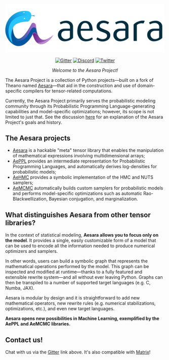 <div align="center">

<img src="https://github.com/aesara-devs/aesara/blob/main/doc/images/aesara_logo_2400.png?raw=true" alt="logo"></img>

[![Gitter][gitter-badge]][gitter]
[![Discord][discord-badge]][discord]
[![Twitter][twitter-badge]][twitter]

*Welcome to the Aesara Project!*

</div>

The Aesara Project is a collection of Python projects&mdash;built on a fork of Theano named [Aesara](https://github.com/aesara-devs/aesara)&mdash;that aid in the construction and use of domain-specific compilers for tensor-related computations.

Currently, the Aesara Project primarily serves the probabilistic modeling community through its Probabilistic Programming Language-generating capabilities and model-specific optimizations; however, its scope is not limited to just that.  See the discussion [here](https://github.com/aesara-devs/aesara/discussions/879#discussioncomment-2472927) for an explanation of the Aesara Project's goals and history.

## The Aesara projects

* [Aesara](https://github.com/aesara-devs/aesara) is a hackable "meta" tensor library that enables the manipulation of mathematical expressions involving multidimensional arrays;
* [AePPL](https://github.com/aesara-devs/aeppl) provides an intermediate representation for Probabilistic Programming Languages, and automatically derives log-densities for probabilistic models;
* [AeHMC](https://github.com/aesara-devs/aehmc) provides a symbolic implementation of the HMC and NUTS samplers;
* [AeMCMC](https://github.com/aesara-devs/aemcmc) automatically builds custom samplers for probabilistic models and performs model-specific optimizations such as automatic Rao-Blackwellization, Bayesian conjugation, and marginalization.

## What distinguishes Aesara from other tensor libraries?

In the context of statistical modeling, **Aesara allows you to focus only on the model**.  It provides a single, easily customizable form of a model that can be used to encode all the information needed to produce numerical optimizers and samplers.

In other words, users can build a symbolic graph that represents the mathematical operations performed by the model. This graph can be inspected and modified at runtime&mdash;thanks to a fully featured and extensible rewrite system&mdash;and all without ever leaving Python.  Graphs can then be transpiled to a number of supported target languages (e.g. C, Numba, JAX).

Aesara is modular by design and it is straightforward to add new mathematical operators, new rewrite rules (e.g. numerical stabilizations, optimizations, etc.), and even new target languages.

**Aesara opens new possibilities in Machine Learning, exemplified by the AePPL and AeMCMC libraries.**


## Contact us!

Chat with us via the [Gitter](gitter.im) link above. It's also compatible with [Matrix](https://matrix.org/)!

[discord]: https://discord.gg/h3sjmPYuGJ
[discord-badge]: https://img.shields.io/discord/1072170173785723041?color=81A1C1&logo=discord&logoColor=white&style=flat-square
[gitter]: https://gitter.im/aesara-devs/community
[gitter-badge]: https://img.shields.io/gitter/room/aesara-devs/community?color=81A1C1&logo=matrix&logoColor=white&style=flat-square
[twitter]: https://twitter.com/AesaraDevs
[twitter-badge]: https://img.shields.io/twitter/follow/AesaraDevs?style=social
